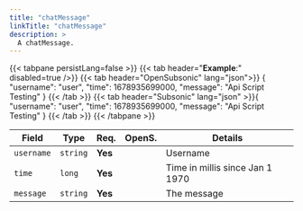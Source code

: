 ```yaml
---
title: "chatMessage"
linkTitle: "chatMessage"
description: >
  A chatMessage.
---
```


{{< tabpane persistLang=false >}}
{{< tab header="**Example**:" disabled=true />}}
{{< tab header="OpenSubsonic" lang="json">}} {
    "username": "user",
    "time": 1678935699000,
    "message": "Api Script Testing"
}
{{< /tab >}}
{{< tab header="Subsonic" lang="json" >}}{
    "username": "user",
    "time": 1678935699000,
    "message": "Api Script Testing"
}
{{< /tab >}}
{{< /tabpane >}}

| Field |  Type | Req. | OpenS. | Details |
| --- | --- | --- | --- | --- |
| `username` | `string` | **Yes** |     | Username |
| `time` | `long` | **Yes** |     | Time in millis since Jan 1 1970  |
| `message` | `string` | **Yes**|     | The message |
